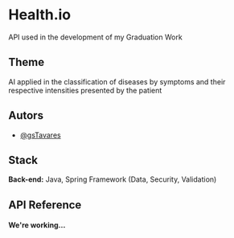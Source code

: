 
# Health.io

API used in the development of my Graduation Work

## Theme
AI applied in the classification of diseases by symptoms and their respective intensities
presented by the patient
 



## Autors

- [@gsTavares](https://www.github.com/gsTavares)


## Stack
**Back-end:** Java, Spring Framework (Data, Security, Validation)


## API Reference

#### We're working...
